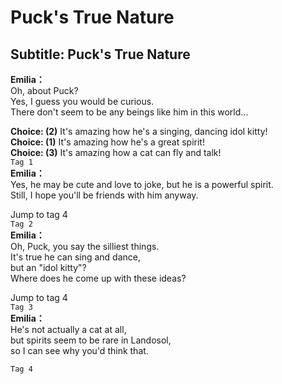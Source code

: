 # Puck's True Nature

  
## Subtitle: Puck's True Nature
  
**Emilia：**  
Oh, about Puck?  
 Yes, I guess you would be curious.  
There don't seem to be any beings like him in this world...  
  
**Choice: (2)**  It's amazing how he's a singing, dancing idol kitty!  
**Choice: (1)**  It's amazing how he's a great spirit!  
**Choice: (3)**  It's amazing how a cat can fly and talk!  
`Tag 1`  
**Emilia：**  
Yes, he may be cute and love to joke, but he is a powerful spirit.  
Still, I hope you'll be friends with him anyway.  
  
Jump to tag 4  
`Tag 2`  
**Emilia：**  
Oh, Puck, you say the silliest things.  
It's true he can sing and dance,  
 but an \"idol kitty\"?  
Where does he come up with these ideas?  
  
Jump to tag 4  
`Tag 3`  
**Emilia：**  
He's not actually a cat at all,  
but spirits seem to be rare in Landosol,  
so I can see why you'd think that.  
  
`Tag 4`  

